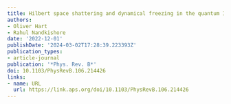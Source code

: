 ```yaml
---
title: Hilbert space shattering and dynamical freezing in the quantum Ising model
authors:
- Oliver Hart
- Rahul Nandkishore
date: '2022-12-01'
publishDate: '2024-03-02T17:28:39.223393Z'
publication_types:
- article-journal
publication: '*Phys. Rev. B*'
doi: 10.1103/PhysRevB.106.214426
links:
- name: URL
  url: https://link.aps.org/doi/10.1103/PhysRevB.106.214426
---
```

